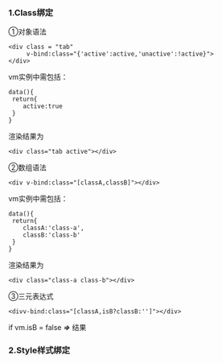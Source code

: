 ### 1.Class绑定

①对象语法

```vue
<div class = "tab"
     v-bind:class="{'active':active,'unactive':!active}">
</div>
```

vm实例中需包括：

```vue
data(){
 return{
	active:true
 }
}
```

渲染结果为 

```vue
<div class="tab active"></div>
```

②数组语法

```vue
<div v-bind:class="[classA,classB]"></div>
```

vm实例中需包括：

```vue
data(){
 return{
	classA:'class-a',
	classB:'class-b'
 }
}
```

渲染结果为

```vue
<div class="class-a class-b"></div>
```

③三元表达式

```vue
<divv-bind:class="[classA,isB?classB:'']"></div>
```

if vm.isB = false  ***=>*** 结果 <div v-bind:class="class-a"><div>

### 2.Style样式绑定

